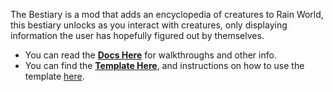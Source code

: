 The Bestiary is a mod that adds an encyclopedia of creatures to Rain World, this bestiary unlocks as you interact with creatures, only displaying information the user has hopefully figured out by themselves.

- You can read the [__Docs Here__](https://oxyaine.github.io/RainWorldBestiary) for walkthroughs and other info.
- You can find the [__Template Here__](https://github.com/Oxyaine/RWBestiaryTemplate), and instructions on how to use the template [here](https://oxyaine.github.io/RainWorldBestiary/articles/walkthrough.html).